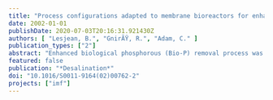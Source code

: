 ```yaml
---
title: "Process configurations adapted to membrane bioreactors for enhanced biological phosphorous and nitrogen removal"
date: 2002-01-01
publishDate: 2020-07-03T20:16:31.921430Z
authors: [ "Lesjean, B.", "GnirÃŸ, R.", "Adam, C." ]
publication_types: ["2"]
abstract: "Enhanced biological phosphorous (Bio-P) removal process was adapted to membrane bioreactor(MBR). One bench-scale pilot plant (BSP, 200-250L) and two medium-scale pilot plants (2//MSP,1000-3000L each) were operated under several configurations, including pre-denitrification and post-denitrification without addition of carbon source, and two solid retention times (SRT) of 15 and 26d, inparallel to the full-scale Bio-P removal activated sludge plant of Berlin-Ruhleben (12-18d SRT). Thetrials showed that efficient Bio-P removal can be achieved with MBR systems, in both pre- and post-denitrification configurations. Bio-P dynamics could be clearly demonstrated through batch-tests, online measurements, profile analyses, P-spiking trials, and mass balances. High P-removalperformances were achieved even with high SRT of 26d (around 9mgP/L was removed withP/TS~2.6%). Under similar operation conditions of sludge age and mass organic load, the MBRsystem achieved slightly higher P-removal than the conventional technology. This was due to therejection of particles and colloids through the microfiltration membrane. When spiking with phosphate,high Bio-P removal of up to 35-40mg/L could be achieved without addition of external carbon source,and P/TS stabilised around 7.5%."
featured: false
publication: "*Desalination*"
doi: "10.1016/S0011-9164(02)00762-2"
projects: ["imf"]
---
```


